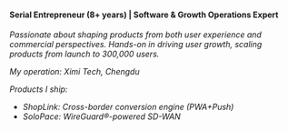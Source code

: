 #### Serial Entrepreneur (8+ years) | Software & Growth Operations Expert
*Passionate about shaping products from both user experience and commercial perspectives. Hands-on in driving user growth, scaling products from launch to 300,000 users.*

*My operation: Ximi Tech, Chengdu*

*Products I ship:*
- *ShopLink: Cross-border conversion engine (PWA+Push)*
- *SoloPace: WireGuard®-powered SD-WAN*
